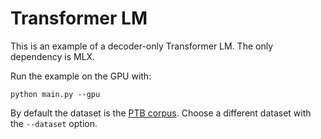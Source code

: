 # Transformer LM 

This is an example of a decoder-only Transformer LM. The only dependency is
MLX. 

Run the example on the GPU with:

```
python main.py --gpu
```

By default the dataset is the [PTB corpus](https://paperswithcode.com/dataset/penn-treebank). Choose a different dataset with the `--dataset` option.
